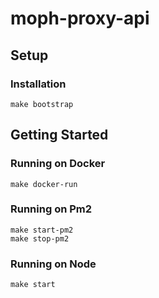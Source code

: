 # moph-proxy-api

## Setup

### Installation

```
make bootstrap
```

## Getting Started

### Running on Docker

```
make docker-run
```

### Running on Pm2

```
make start-pm2
make stop-pm2
```

### Running on Node

```
make start
```
